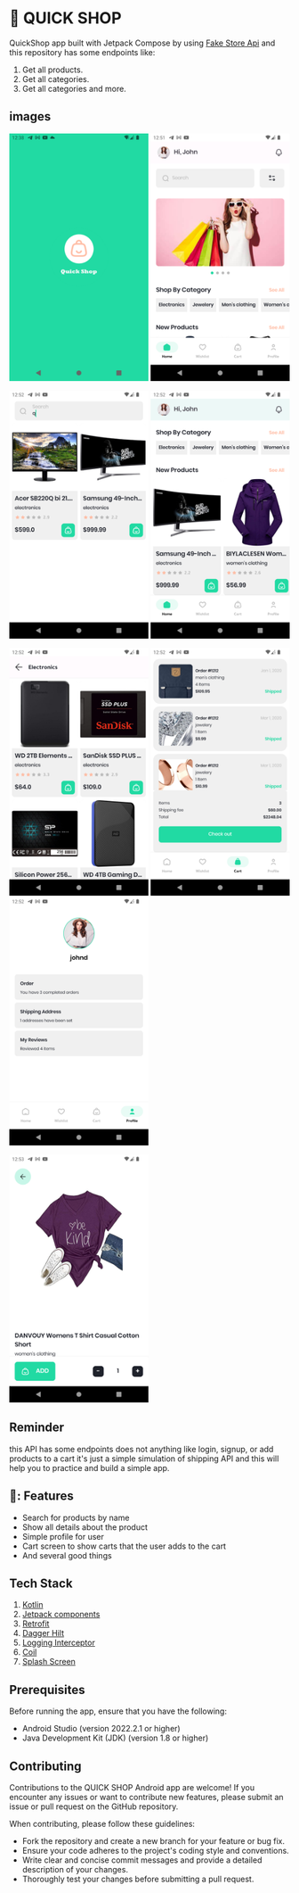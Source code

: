 # 📱 QUICK SHOP

QuickShop app built with Jetpack Compose by using [Fake Store Api](https://fakestoreapi.com/) and this repository has some endpoints like:
1. Get all products.
2. Get all categories.
3. Get all categories and more.

## images

<img src="images/one.png" width="250"/> <img src="images/two.png" width="250"/>

<img src="images/three.png" width="250"/> <img src="images/foure.png" width="250"/>

<img src="images/five.png" width="250"/> <img src="images/six.png" width="250"/> <img src="images/seven.png" width="250"/>

<img src="images/eight.png" width="250"/>


## Reminder
this API has some endpoints does not anything like login, signup, or add products to a cart it's just a simple simulation of shipping API and this will help you to practice and build a simple app.

## 🚀: Features

- Search for products by name
- Show all details about the product
- Simple profile for user
- Cart screen to show carts that the user adds to the cart
- And several good things


## Tech Stack

1. [Kotlin](https://developer.android.com/kotlin)
2. [Jetpack components](https://developer.android.com/jetpack/compose)
3. [Retrofit](https://square.github.io/retrofit/)
4. [Dagger Hilt](https://developer.android.com/training/dependency-injection/hilt-android)
5. [Logging Interceptor](https://github.com/square/okhttp/blob/master/okhttp-logging-interceptor/README.md)
6. [Coil](https://coil-kt.github.io/coil/compose/)
7. [Splash Screen](https://www.bing.com/search?pglt=673&q=androidx.core%3Acore-splashscreen%3A1.0.1&cvid=17963b48013b4e2fa56b8807ad373991&aqs=edge.0.69i59.368j0j1&FORM=ANNTA1&PC=SCOOBE)


## Prerequisites

Before running the app, ensure that you have the following:

- Android Studio (version 2022.2.1 or higher)
- Java Development Kit (JDK) (version 1.8 or higher)


## Contributing

Contributions to the QUICK SHOP Android app are welcome! If you encounter any issues or want to contribute new features, please submit an issue or pull request on the GitHub repository.

When contributing, please follow these guidelines:

- Fork the repository and create a new branch for your feature or bug fix.
- Ensure your code adheres to the project's coding style and conventions.
- Write clear and concise commit messages and provide a detailed description of your changes.
- Thoroughly test your changes before submitting a pull request.







